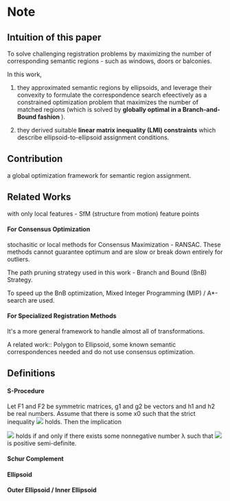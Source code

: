 Note
=====

## Intuition of this paper
To solve challenging registration problems by maximizing the number of corresponding semantic regions - such as windows, doors or balconies.

In this work, 

1. they approximated semantic regions by ellipsoids, and leverage their convexity to formulate the correspondence search efeectively 
as a constrained optimization problem that maximizes the number of matched regions 
(which is solved by <strong>globally optimal in a Branch-and-Bound fashion </strong>).

2. they derived suitable <strong>linear matrix inequality (LMI) constraints</strong> which describe ellipsoid-to-ellipsoid assignment conditions.

## Contribution
a global optimization framework for semantic region assignment.

## Related Works 

with only local features - SfM (structure from motion) feature points

#### For Consensus Optimization
stochasitic or local methods for Consensus Maximization - RANSAC. 
These methods cannot guarantee optimum and are slow or break down entirely for outliers.

The path pruning strategy used in this work - Branch and Bound (BnB) Strategy.

To speed up the BnB optimization, Mixed Integer Programming (MIP) / A*-search are used.


#### For Specialized Registration Methods
It's a more general framework to handle almost all of transformations.

A related work:: Polygon to Ellipsoid, some known semantic correspondences needed and do not use consensus optimization.


## Definitions

#### S-Procedure
Let F1 and F2 be symmetric matrices, g1 and g2 be vectors and h1 and h2 be real numbers. Assume that there is some x0 such that the strict inequality ![](https://wikimedia.org/api/rest_v1/media/math/render/svg/fd0ff7103761124c95d8e2a1ec19fbd773599f4b) holds. Then the implication

![](https://wikimedia.org/api/rest_v1/media/math/render/svg/92f6a24cb68cf7417dbf1a7117a342160d104ea4)
holds if and only if there exists some nonnegative number λ such that
![](https://wikimedia.org/api/rest_v1/media/math/render/svg/e7efec5d5b2d3382738518b7ab263798eabe63c6)
is positive semi-definite.

#### Schur Complement

#### Ellipsoid

#### Outer Ellipsoid / Inner Ellipsoid




